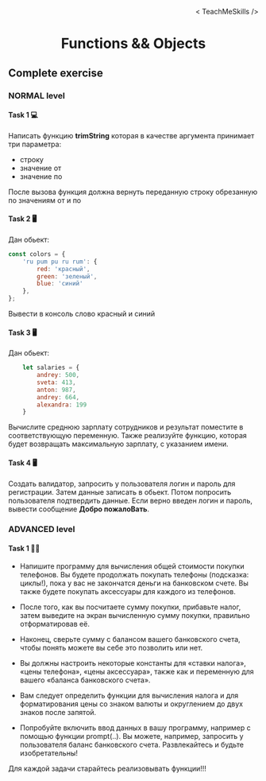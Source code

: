 <p align='right'>< TeachMeSkills /></p>
<h1 align='center'>Functions && Objects</h1>

## Complete exercise

### NORMAL level

#### Task 1 💻

Написать функцию **trimString** которая в качестве аргумента принимает три параметра:
+ строку
+ значение от
+ значение по

После вызова функция должна вернуть переданную строку обрезанную по значениям от и по

#### Task 2 🖥

Дан обьект:

```javascript
const colors = {
    'ru pum pu ru rum': {
        red: 'красный',
        green: 'зеленый',
        blue: 'синий'
    },
};
```

Вывести в консоль слово красный и синий

#### Task 3 🖥

Дан обьект:

```javascript
    let salaries = {
        andrey: 500,
        sveta: 413,
        anton: 987,
        andrey: 664,
        alexandra: 199
    }
```
Вычислите среднюю зарплату сотрудников и результат поместите в соответствующую переменную. 
Также реализуйте функцию, которая будет возвращать максимальную зарплату, с указанием имени.

#### Task 4 🖥

Создать валидатор, запросить у пользователя логин и пароль для регистрации. Затем данные записать в обьект. 
Потом попросить пользователя подтвердить данные. Если верно введен логин и пароль, вывести сообщение **Добро пожалоВать**. 

### ADVANCED level

#### Task 1 👨‍🏫

+ Напишите программу для вычисления общей стоимости покупки телефонов. Вы будете продолжать покупать телефоны (подсказка: циклы!), пока у вас не закончатся деньги на банковском счете. Вы также будете покупать аксессуары для каждого из телефонов.

+ После того, как вы посчитаете сумму покупки, прибавьте налог, затем выведите на экран вычисленную сумму покупки, правильно отформатировав её.

+ Наконец, сверьте сумму с балансом вашего банковского счета, чтобы понять можете вы себе это позволить или нет.

+ Вы должны настроить некоторые константы для «ставки налога», «цены телефона», «цены аксессуара», также как и переменную для вашего «баланса банковского счета».

+ Вам следует определить функции для вычисления налога и для форматирования цены со знаком валюты и округлением до двух знаков после запятой.

+  Попробуйте включить ввод данных в вашу программу, например с помощью функции prompt(..). Вы можете, например, запросить у пользователя баланс банковского счета. Развлекайтесь и будьте изобретательны!

Для каждой задачи старайтесь реализовывать функции!!!
